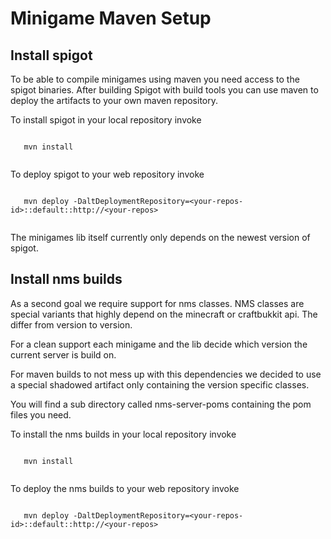 Minigame Maven Setup
====================

Install spigot
--------------

To be able to compile minigames using maven you need access to the spigot binaries.
After building Spigot with build tools you can use maven to deploy the artifacts to your own maven repository.

To install spigot in your local repository invoke

```

   mvn install
   
```

To deploy spigot to your web repository invoke

```

   mvn deploy -DaltDeploymentRepository=<your-repos-id>::default::http://<your-repos>
   
```

The minigames lib itself currently only depends on the newest version of spigot.



Install nms builds
------------------

As a second goal we require support for nms classes. NMS classes are special variants that highly depend on the minecraft or craftbukkit api. The differ from version to version.

For a clean support each minigame and the lib decide which version the current server is build on.

For maven builds to not mess up with this dependencies we decided to use a special shadowed artifact only containing the version specific classes.

You will find a sub directory called nms-server-poms containing the pom files you need. 

To install the nms builds in your local repository invoke

```

   mvn install
   
```

To deploy the nms builds to your web repository invoke

```

   mvn deploy -DaltDeploymentRepository=<your-repos-id>::default::http://<your-repos>
   
```

